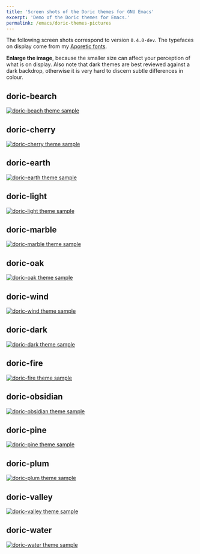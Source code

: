 ```yaml
---
title: 'Screen shots of the Doric themes for GNU Emacs'
excerpt: 'Demo of the Doric themes for Emacs.'
permalink: /emacs/doric-themes-pictures
---
```


The following screen shots correspond to version `0.4.0-dev`. The
typefaces on display come from my [Aporetic fonts](https://github.com/protesilaos/aporetic).

**Enlarge the image**, because the smaller size can affect your
perception of what is on display.  Also note that dark themes are best
reviewed against a dark backdrop, otherwise it is very hard to discern
subtle differences in colour.

## doric-bearch

<a href="{{'/assets/images/doric/doric-beach.png' | absolute_url }}"><img alt="doric-beach theme sample" src="{{'/assets/images/doric/doric-beach.png' | absolute_url }}"/></a>

## doric-cherry

<a href="{{'/assets/images/doric/doric-cherry.png' | absolute_url }}"><img alt="doric-cherry theme sample" src="{{'/assets/images/doric/doric-cherry.png' | absolute_url }}"/></a>

## doric-earth

<a href="{{'/assets/images/doric/doric-earth.png' | absolute_url }}"><img alt="doric-earth theme sample" src="{{'/assets/images/doric/doric-earth.png' | absolute_url }}"/></a>

## doric-light

<a href="{{'/assets/images/doric/doric-light.png' | absolute_url }}"><img alt="doric-light theme sample" src="{{'/assets/images/doric/doric-light.png' | absolute_url }}"/></a>

## doric-marble

<a href="{{'/assets/images/doric/doric-marble.png' | absolute_url }}"><img alt="doric-marble theme sample" src="{{'/assets/images/doric/doric-marble.png' | absolute_url }}"/></a>

## doric-oak

<a href="{{'/assets/images/doric/doric-oak.png' | absolute_url }}"><img alt="doric-oak theme sample" src="{{'/assets/images/doric/doric-oak.png' | absolute_url }}"/></a>

## doric-wind

<a href="{{'/assets/images/doric/doric-wind.png' | absolute_url }}"><img alt="doric-wind theme sample" src="{{'/assets/images/doric/doric-wind.png' | absolute_url }}"/></a>

## doric-dark

<a href="{{'/assets/images/doric/doric-dark.png' | absolute_url }}"><img alt="doric-dark theme sample" src="{{'/assets/images/doric/doric-dark.png' | absolute_url }}"/></a>

## doric-fire

<a href="{{'/assets/images/doric/doric-fire.png' | absolute_url }}"><img alt="doric-fire theme sample" src="{{'/assets/images/doric/doric-fire.png' | absolute_url }}"/></a>

## doric-obsidian

<a href="{{'/assets/images/doric/doric-obsidian.png' | absolute_url }}"><img alt="doric-obsidian theme sample" src="{{'/assets/images/doric/doric-obsidian.png' | absolute_url }}"/></a>

## doric-pine

<a href="{{'/assets/images/doric/doric-pine.png' | absolute_url }}"><img alt="doric-pine theme sample" src="{{'/assets/images/doric/doric-pine.png' | absolute_url }}"/></a>

## doric-plum

<a href="{{'/assets/images/doric/doric-plum.png' | absolute_url }}"><img alt="doric-plum theme sample" src="{{'/assets/images/doric/doric-plum.png' | absolute_url }}"/></a>

## doric-valley

<a href="{{'/assets/images/doric/doric-valley.png' | absolute_url }}"><img alt="doric-valley theme sample" src="{{'/assets/images/doric/doric-valley.png' | absolute_url }}"/></a>

## doric-water

<a href="{{'/assets/images/doric/doric-water.png' | absolute_url }}"><img alt="doric-water theme sample" src="{{'/assets/images/doric/doric-water.png' | absolute_url }}"/></a>
